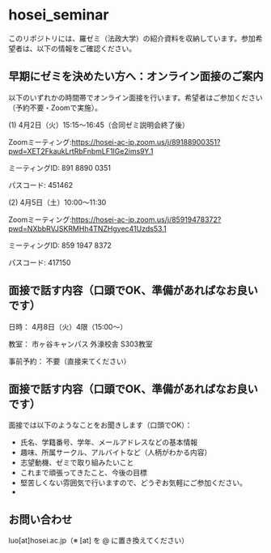 # hosei_seminar

このリポジトリには、羅ゼミ（法政大学）の紹介資料を収納しています。参加希望者は、以下の情報をご確認ください。

## 早期にゼミを決めたい方へ：オンライン面接のご案内
以下のいずれかの時間帯でオンライン面接を行います。希望者はご参加ください（予約不要・Zoomで実施）。

(1) 4月2日（火）15:15～16:45（合同ゼミ説明会終了後）

Zoomミーティング:https://hosei-ac-jp.zoom.us/j/89188900351?pwd=XET2FkaukLrtRbFnbmLF1IGe2ims9Y.1

ミーティングID: 891 8890 0351

パスコード: 451462


(2) 4月5日（土）10:00～11:30

Zoomミーティング:https://hosei-ac-jp.zoom.us/j/85919478372?pwd=NXbbRVJSKRMHh4TNZHgyec41Uzds53.1

ミーティングID: 859 1947 8372

パスコード: 417150

## 面接で話す内容（口頭でOK、準備があればなお良いです）

日時： 4月8日（火）4限（15:00～）

教室： 市ヶ谷キャンパス 外濠校舎 S303教室

事前予約： 不要（直接来てください）

## 面接で話す内容（口頭でOK、準備があればなお良いです）
面接では以下のようなことをお聞きします（口頭でOK）：

- 氏名、学籍番号、学年、メールアドレスなどの基本情報
- 趣味、所属サークル、アルバイトなど（人柄がわかる内容）
- 志望動機、ゼミで取り組みたいこと
- これまで頑張ってきたこと、今後の目標
- 堅苦しくない雰囲気で行いますので、どうぞお気軽にご参加ください。
- 
## お問い合わせ
luo[at]hosei.ac.jp（※ [at] を @ に置き換えてください）

